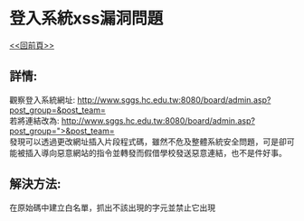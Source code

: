 # 登入系統xss漏洞問題  
[<<回前頁>>](https://github.com/William957-web/SGGScyber)

## 詳情:  
觀察登入系統網址: http://www.sggs.hc.edu.tw:8080/board/admin.asp?post_group=&post_team=  
若將連結改為: [http://www.sggs.hc.edu.tw:8080/board/admin.asp?post_group="><script>alert("xss")</script>&post_team=](http://www.sggs.hc.edu.tw:8080/news2/admin.asp?post_group="><script>alert("xss")</script>&post_team=)  
發現可以透過更改網址插入片段程式碼，雖然不危及整體系統安全問題，可是卻可能被插入導向惡意網站的指令並轉發而假借學校發送惡意連結，也不是件好事。  
## 解決方法:
在原始碼中建立白名單，抓出不該出現的字元並禁止它出現
